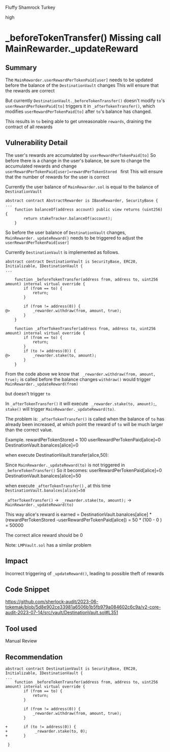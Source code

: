 Fluffy Shamrock Turkey

high

# _beforeTokenTransfer() Missing call MainRewarder._updateReward
## Summary
The `MainRewarder.userRewardPerTokenPaid[user]` needs to be updated before the balance of the `DestinationVault` changes
This will ensure that the rewards are correct

But currently `DestinationVault._beforeTokenTransfer()` doesn't modify `to`'s `userRewardPerTokenPaid[to]`
triggers it in `_afterTokenTransfer()`, which modifies `userRewardPerTokenPaid[to]` after `to`'s balance has changed.

This results in `to` being able to get unreasonable `rewards`, draining the contract of all rewards

## Vulnerability Detail

The user's rewards are accumulated by `userRewardPerTokenPaid[to]`
So before there is a change in the user's balance, be sure to change the accumulated rewards and change `userRewardPerTokenPaid[user]=rewardPerTokenStored `  first
This will ensure that the number of rewards for the user is correct

Currently the user balance of `MainRewarder.sol` is equal to the balance of `DestinationVault`

```solidity
abstract contract AbstractRewarder is IBaseRewarder, SecurityBase {
...
    function balanceOf(address account) public view returns (uint256) {
        return stakeTracker.balanceOf(account);
    }

```
 
So before the user balance of `DestinationVault` changes, `MainRewarder._updateReward()` needs to be triggered to adjust the `userRewardPerTokenPaid[user]`

Currently `DestinationVault` is implemented as follows.

```solidity
abstract contract DestinationVault is SecurityBase, ERC20, Initializable, IDestinationVault {
...

    function _beforeTokenTransfer(address from, address to, uint256 amount) internal virtual override {
        if (from == to) {
            return;
        }

        if (from != address(0)) {
@>          _rewarder.withdraw(from, amount, true);
        }
    }

    function _afterTokenTransfer(address from, address to, uint256 amount) internal virtual override {
        if (from == to) {
            return;
        }
        if (to != address(0)) {
@>          _rewarder.stake(to, amount);
        }
    }
```
From the code above we know that
` _rewarder.withdraw(from, amount, true);` is called before the balance changes
`withdraw()` would trigger ` MainRewarder._updateReward(from)`

but doesn't trigger `to`

In `_afterTokenTransfer()` it will execute ` _rewarder.stake(to, amount);`, `stake()` will trigger `MainRewarder._updateReward(to)`.

The problem is: `_afterTokenTransfer()` is called when the balance of `to` has already been increased, at which point the reward of `to` will be much larger than the correct value.

Example.
rewardPerTokenStored = 100
userRewardPerTokenPaid[alice]=0
DestinationVault.banalces[alice]=0

when execute DestinationVault.transfer(alice,50):

Since `MainRewarder._updateReward(to)` is not triggered in `_beforeTokenTransfer()`
So it becomes:
userRewardPerTokenPaid[alice]=0
DestinationVault.banalces[alice]=50


 when execute `_afterTokenTransfer()` , at this time `DestinationVault.banalces[alice]=50`

`_afterTokenTransfer()`   -> ` _rewarder.stake(to, amount);` -> `MainRewarder._updateReward(to)`

This way alice's reward is
earned = DestinationVault.banalces[alice] * (rewardPerTokenStored -userRewardPerTokenPaid[alice])
             = 50 * (100 - 0 )
             = 50000

The correct alice reward should be 0


 Note: `LMPVault.sol` has a similar problem

## Impact

Incorrect triggering of `_updateReward()`, leading to possible theft of rewards

## Code Snippet

https://github.com/sherlock-audit/2023-06-tokemak/blob/5d8e902ce33981a6506b1b5fb979a084602c6c9a/v2-core-audit-2023-07-14/src/vault/DestinationVault.sol#L351

## Tool used

Manual Review

## Recommendation
```solidity
abstract contract DestinationVault is SecurityBase, ERC20, Initializable, IDestinationVault {
...
    function _beforeTokenTransfer(address from, address to, uint256 amount) internal virtual override {
        if (from == to) {
            return;
        }

        if (from != address(0)) {
            _rewarder.withdraw(from, amount, true);
        }

+       if (to != address(0)) {
+            _rewarder.stake(to, 0);
+       }   

 }
```

